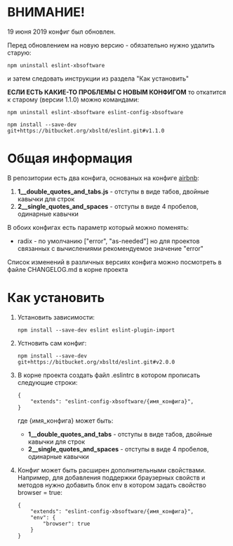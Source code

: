 ВНИМАНИЕ!
==================
19 июня 2019 конфиг был обновлен.

Перед обновлением на новую версию - обязательно нужно удалить старую:

```npm uninstall eslint-xbsoftware``` 

и затем следовать инструкции из раздела "Как установить"

**ЕСЛИ ЕСТЬ КАКИЕ-ТО ПРОБЛЕМЫ С НОВЫМ КОНФИГОМ** то откатится к старому (версии 1.1.0) можно командами:

```npm uninstall eslint-xbsoftware eslint-config-xbsoftware``` 

```npm install --save-dev git+https://bitbucket.org/xbsltd/eslint.git#v1.1.0```


Общая информация
==================

В репозитории есть два конфига, основаных на конфиге [airbnb](https://github.com/airbnb/javascript):

1. **1__double_quotes_and_tabs.js** - отступы в виде табов, двойные кавычки для строк
2. **2__single_quotes_and_spaces** - отступы в виде 4 пробелов, одинарные кавычки

В обоих конфигах есть параметр который можно поменять:

- radix - по умолчанию \["error", "as-needed"] но для проектов связанных с вычислениями рекомендуемое значение "error"

Список изменений в различных версиях конфига можно посмотреть в файле CHANGELOG.md в корне проекта


Как установить
==================

1. Установить зависимости:
   
   ```npm install --save-dev eslint eslint-plugin-import```

2. Устновить сам конфиг:

   ```npm install --save-dev git+https://bitbucket.org/xbsltd/eslint.git#v2.0.0```

3. В корне проекта создать файл .eslintrc в котором прописать следующие строки:
    ```
    {
        "extends": "eslint-config-xbsoftware/{имя_конфига}",
    }
     ```
    где {имя_конфига} может быть:
    
    - **1__double_quotes_and_tabs** - отступы в виде табов, двойные кавычки для строк 
    - **2__single_quotes_and_spaces** - отступы в виде 4 пробелов, одинарные кавычки

4. Конфиг может быть расширен дополнительными свойствами.
   Например, для добавления поддержки браузерных свойств и методов нужно добавить блок env в
   котором задать свойство browser = true:
    ```
    {
        "extends": "eslint-config-xbsoftware/{имя_конфига}",
        "env": {
            "browser": true
        }
    }
     ```

